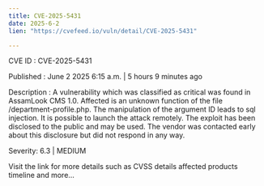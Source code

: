 ```yaml
---
title: CVE-2025-5431
date: 2025-6-2
lien: "https://cvefeed.io/vuln/detail/CVE-2025-5431"

---
```


CVE ID : CVE-2025-5431

Published :  June 2
2025
6:15 a.m. | 5 hours
9 minutes ago

Description : A vulnerability
which was classified as critical
was found in AssamLook CMS 1.0. Affected is an unknown function of the file /department-profile.php. The manipulation of the argument ID leads to sql injection. It is possible to launch the attack remotely. The exploit has been disclosed to the public and may be used. The vendor was contacted early about this disclosure but did not respond in any way.

Severity: 6.3 | MEDIUM

Visit the link for more details
such as CVSS details
affected products
timeline
and more...
